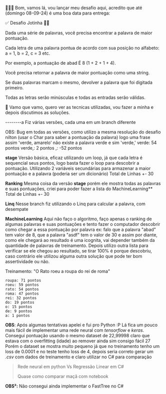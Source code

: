 
👨🏻‍💻 Bom, vamos lá, vou lançar meu desafio aqui, acredito que até (domingo 08-09-24) é uma boa data para entrega: 

✅ Desafio Jotinha 🤷🏻

Dada uma série de palavras, você precisa encontrar a palavra de maior pontuação.

Cada letra de uma palavra pontua de acordo com sua posição no alfabeto: a = 1, b = 2, c = 3 etc.

Por exemplo, a pontuação de abad É 8 (1 + 2 + 1 + 4).

Você precisa retornar a palavra de maior pontuação como uma string.

Se duas palavras marcam o mesmo, devolver a palavra que foi digitada primeiro.

Todas as letras serão minúsculas e todas as entradas serão válidas.

📅 Vamo que vamo, quero ver as tecnicas utilizadas, vou fazer a minha e depois discutimos as soluções.


--------a
Fiz várias versões, cada uma em um branch diferente

OBS: Bug em todas as versões, como utilizo a mesma resolução do desafio nilton (usar o Char para saber a pontuação da palavra) logo uma frase assim 'verde, amarelo' não existe a palavra verde e sim 'verde,'
verde: 54 pontos
verde,: 2 pontos
,: -52 pontos



**stage**
Versão básica, eficaz utilizando um loop, já que cada letra é sequencial seus pontos, logo basta fazer o loop para descobrir a pontuação.
Utilizando 2 variáveis secundárias para armazenar a maior pontuação e a palavra (poderia ser um dicionário)
Total de Linhas +- 30

**Ranking**
Mesma coisa da versão **stage** porém ele mostra todas as palavras e suas pontuações, criei para poder fazer a lista do MachineLearning**
Total de Linhas +- 30

**Linq**
Nesse branch fiz utilizando o Linq para calcular a palavra, com desempate

**MachineLearning**
Aqui não faço o algoritmo, faço apenas o ranking de algumas palavras e suas pontuações e tento fazer o computador descobrir como chegar a essa pontuação por palavra
ex:
falo que a palavra "abad" tem valor de 8, que a palavra "asdf" tem o valor de 30 e assim por diante, como ele chegará ao resultado é uma icognita, vai depender também da quantidade de palavras de treinamento.
Depois utilizo outra lista para verificar se ele chegou ao resultado, se tirar 100% é porque descobriu, caso contrário ele utilizou alguma outra solução que pode ter bom assertividade ou não.


Treinamento:
"O Rato roeu a roupa do rei de roma"

    roupa: 71 pontos
    roeu: 59 pontos
    rato: 54 pontos
    roma: 47 pontos
    rei: 32 pontos
    do: 19 pontos
    o: 15 pontos
    de: 9 pontos
    a: 1 pontos


**OBS**: Após algumas tentativas apelei e fui pro Python :P
Lá fica um pouco mais fácil de implementar uma rede neural com *tensorflow* e *keras*.
Consegui pontuação usando o mesmo dataset de 22,99998 claro que estava com o overfitting (idade) ao remover ainda sim consigo fácil 27
Porém o dataset se mostra muito pequeno já que no treinamento tenho um loss de 0.0001 e no teste tenho loss de 4, depois seria correto gerar um *.csv* com dados de treinamento e claro utilizar no C# para comparação

> Rede neural em python Vs Regressão Linear em C#
> 
> Quase como comparar maçã com notebook

**OBS²:** Não consegui ainda implementar o FastTree no C#
